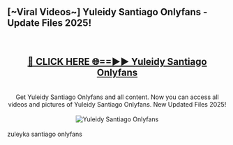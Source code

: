 <h2>[~Viral Videos~] Yuleidy Santiago Onlyfans - Update Files 2025!</h2>
<br>
<div align="center">
<h2><a href="https://betterlinks.top/A2PfLJ" rel="nofollow">🔴 CLICK HERE 🌐==►► Yuleidy Santiago Onlyfans</a></h2>
<br>
Get Yuleidy Santiago Onlyfans and all content. Now you can access all videos and pictures of Yuleidy Santiago Onlyfans. New Updated Files 2025!
<br>
<br>
<a href="https://betterlinks.top/A2PfLJ" rel="nofollow" data-target="animated-image.originalLink"><img src="https://i.ibb.co.com/WyWwxjT/player-gif2.gif" alt="Yuleidy Santiago Onlyfans" style="max-width: 100%; display: inline-block;" data-target="animated-image.originalImage"></a>
</div>
<br>
zuleyka santiago onlyfans